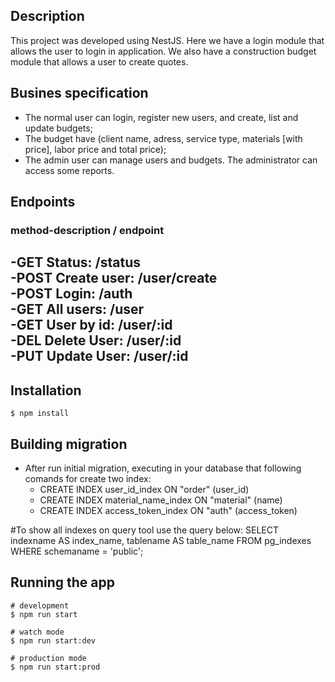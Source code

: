 ## Description
This project was developed using NestJS. Here we have a login module that allows the user to login in application.
We also have a construction budget module that allows a user to create quotes.

## Busines specification
- The normal user can login, register new users, and create, list and update budgets;
- The budget have (client name, adress, service type, materials [with price], labor price and total price);
- The admin user can manage users and budgets. The administrator can access some reports.

## Endpoints
### method-description / endpoint  
-GET Status: /status  
-POST Create user: /user/create  
-POST Login: /auth  
-GET All users: /user  
-GET User by id: /user/:id  
-DEL Delete User: /user/:id  
-PUT Update User: /user/:id  
--------------------------


## Installation
```terminal
$ npm install
```

## Building migration
- After run initial migration, executing in your database that following comands for create two index:
    - CREATE INDEX user_id_index ON "order" (user_id)
    - CREATE INDEX material_name_index ON "material" (name)
    - CREATE INDEX access_token_index ON "auth" (access_token) 

#To show all indexes on query tool use the query below:
SELECT indexname AS index_name,
       tablename AS table_name
FROM pg_indexes
WHERE schemaname = 'public';



## Running the app
```terminal
# development
$ npm run start

# watch mode
$ npm run start:dev

# production mode
$ npm run start:prod
```
